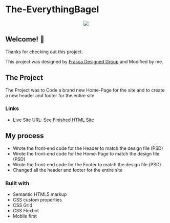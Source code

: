 # The-EverythingBagel


<p align="center">
  <img 
    src="https://user-images.githubusercontent.com/56215582/163213414-049c696d-6d79-4828-9fd3-947cc1de566b.png"
  >
</p>

## Welcome! 👋

Thanks for checking out this project.

This project was designed by [Frasca Designed Group](http://frascadesigngroup.com/) and Modified by me.



## The Project

The Project was to Code a brand new Home-Page for the site and to create a new header and footer for the entire site



### Links

- Live Site URL: [See Finished HTML Site](https://mos-zaid.github.io/The-EverythingBagel/)


## My process

- Wrote the front-end code for the Header to match the design file (PSD)
- Wrote the front-end code for the Home-Page to match the design file (PSD)
- Wrote the front-end code for the Footer to match the design file (PSD)
- Changed all the header and footer for the entire site


### Built with

- Semantic HTML5 markup
- CSS custom properties
- CSS Grid
- CSS Flexbot
- Mobile first



